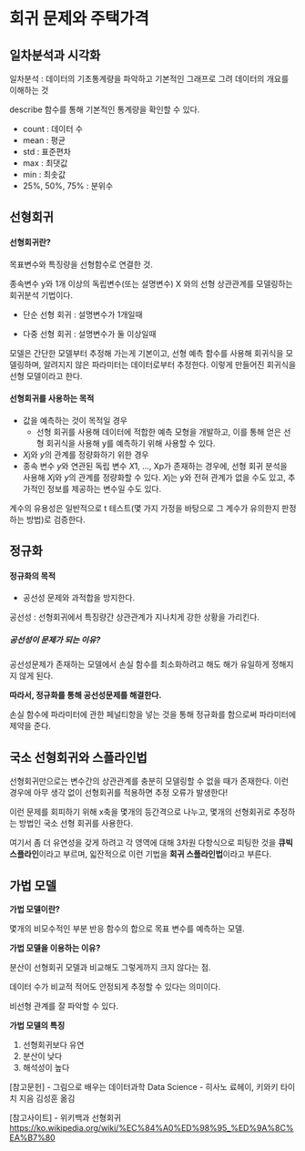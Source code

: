 # 회귀 문제와 주택가격

## 일차분석과 시각화



일차분석 : 데이터의 기초통계량을 파악하고 기본적인 그래프로 그려 데이터의 개요를 이해하는 것



describe 함수를 통해 기본적인 통계량을 확인할 수 있다.

- count : 데이터 수
- mean : 평균
- std : 표준편차
- max : 최댓값
- min : 최솟값
- 25%, 50%, 75% : 분위수



## 선형회귀

#### 선형회귀란?

목표변수와 특징량을 선형함수로 연결한 것.

종속변수 y와 1개 이상의 독립변수(또는 설명변수) X 와의 선형 상관관계를 모델링하는 회귀분석 기법이다. 

- 단순 선형 회귀 : 설명변수가 1개일때 

- 다중 선형 회귀 : 설명변수가 둘 이상일때



모델은 간단한 모델부터 추정해 가는게 기본이고, 선형 예측 함수를 사용해 회귀식을 모델링하며, 알려지지 않은 파라미터는 데이터로부터 추정한다. 이렇게 만들어진 회귀식을 선형 모델이라고 한다.



#### 선형회귀를 사용하는 목적

- 값을 예측하는 것이 목적일 경우
  - 선형 회귀를 사용해 데이터에 적합한 예측 모형을 개발하고, 이를 통해 얻은 선형 회귀식을 사용해 y를 예측하기 위해 사용할 수 있다.
-  *X*j와 *y*의 관계를 정량화하기 위한 경우
  - 종속 변수 *y*와 연관된 독립 변수 *X*1, ..., Xp가 존재하는 경우에, 선형 회귀 분석을 사용해 *X*j와 *y*의 관계를 정량화할 수 있다. *X*j는 y와 전혀 관계가 없을 수도 있고, 추가적인 정보를 제공하는 변수일 수도 있다.



계수의 유용성은 일반적으로 t 테스트(몇 가지 가정을 바탕으로 그 계수가 유의한지 판정하는 방법)로 검증한다.



## 정규화

#### 정규화의 목적

- 공선성 문제와 과적합을 방지한다.



공선성 : 선형회귀에서 특징량간 상관관계가 지나치게 강한 상황을 가리킨다.



##### 공선성이 문제가 되는 이유?

공선성문제가 존재하는 모델에서 손실 함수를 최소화하려고 해도 해가 유일하게 정해지지 않게 된다.



**따라서, 정규화를 통해 공선성문제를 해결한다.**

손실 함수에 파라미터에 관한 페널티항을 넣는 것을 통해 정규화를 함으로써 파라미터에 제약을 준다.



## 국소 선형회귀와 스플라인법

선형회귀만으로는 변수간의 상관관계를 충분히 모델링할 수 없을 때가 존재한다. 이런 경우에 아무 생각 없이 선형회귀를 적용하면 추정 오류가 발생한다! 

이런 문제를 회피하기 위해 x축을 몇개의 등간격으로 나누고, 몇개의 선형회귀로 추정하는 방법인 국소 선형 회귀를 사용한다. 

여기서 좀 더 유연성을 갖게 하려고 각 영역에 대해 3차원 다항식으로 피팅한 것을 **큐빅 스플라인**이라고 부르며, 읿잔적으로 이런 기법을 **회귀 스플라인법**이라고 부른다.



## 가법 모델

**가법 모델이란?**

몇개의 비모수적인 부분 반응 함수의 합으로 목표 변수를 예측하는 모델.



**가법 모델을 이용하는 이유?**

분산이 선형회귀 모델과 비교해도 그렇게까지 크지 않다는 점.

데이터 수가 비교적 적어도 안정되게 추정할 수 있다는 의미이다.

비선형 관계를 잘 파악할 수 있다.



**가법 모델의 특징**

1. 선형회귀보다 유연
2. 분산이 낮다
3. 해석성이 높다



[참고문헌] - 그림으로 배우는 데이터과학 Data Science - 히사노 료헤이, 키와키 타이치 지음 김성훈 옮김

[참고사이트] - 위키백과 선형회귀 https://ko.wikipedia.org/wiki/%EC%84%A0%ED%98%95_%ED%9A%8C%EA%B7%80